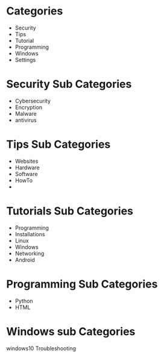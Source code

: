 # Categories
- Security
- Tips
- Tutorial
- Programming
- Windows
- Settings


# Security Sub Categories
- Cybersecurity
- Encryption
- Malware
- antivirus

# Tips Sub Categories
- Websites
- Hardware
- Software
- HowTo
- 


# Tutorials Sub Categories
- Programming
- Installations
- Linux
- Windows
- Networking
- Android

# Programming Sub Categories
- Python
- HTML

# Windows sub Categories
windows10
Troubleshooting


